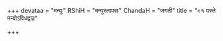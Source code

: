 +++
devataa = "मन्युः"
RShiH = "मन्युस्तापसः"
ChandaH = "जगती"
title = "०१ यस्ते मन्योऽविधद्वज्र"

+++
